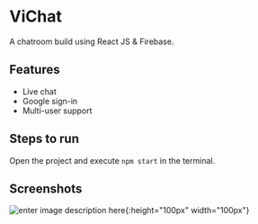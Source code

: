 # ViChat
A chatroom build using React JS & Firebase.

## Features

 - Live chat
 - Google sign-in
 - Multi-user support
 

## Steps to run

 Open the project and execute `npm start` in the terminal.

## Screenshots
![enter image description here](https://github.com/syed0wais/archives/blob/master/vichat.png){:height="100px" width="100px"}
